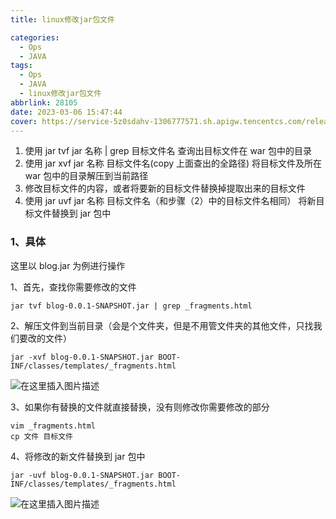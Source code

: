 ```yaml
---
title: linux修改jar包文件

categories:
  - Ops
  - JAVA
tags:
  - Ops
  - JAVA
  - linux修改jar包文件
abbrlink: 28105
date: 2023-03-06 15:47:44
cover: https://service-5z0sdahv-1306777571.sh.apigw.tencentcs.com/release/?uuid=62b105bde80046429367c3604262e906
---
```


1.  使用 jar tvf jar 名称 | grep 目标文件名 查询出目标文件在 war 包中的目录
2.  使用 jar xvf jar 名称 目标文件名(copy 上面查出的全路径) 将目标文件及所在 war 包中的目录解压到当前路径
3.  修改目标文件的内容，或者将要新的目标文件替换掉提取出来的目标文件
4.  使用 jar uvf jar 名称 目标文件名（和步骤（2）中的目标文件名相同） 将新目标文件替换到 jar 包中

### 1、具体

这里以 blog.jar 为例进行操作

1、首先，查找你需要修改的文件

```none
jar tvf blog-0.0.1-SNAPSHOT.jar | grep _fragments.html
```

2、解压文件到当前目录（会是个文件夹，但是不用管文件夹的其他文件，只找我们要改的文件）

```none
jar -xvf blog-0.0.1-SNAPSHOT.jar BOOT-INF/classes/templates/_fragments.html
```

![在这里插入图片描述](https://img-blog.csdnimg.cn/14d118a7e11c40d9a0b88aff09ffee04.png)

3、如果你有替换的文件就直接替换，没有则修改你需要修改的部分

```none
vim _fragments.html
cp 文件 目标文件
```

4、将修改的新文件替换到 jar 包中

```none
jar -uvf blog-0.0.1-SNAPSHOT.jar BOOT-INF/classes/templates/_fragments.html
```

![在这里插入图片描述](https://img-blog.csdnimg.cn/66bc44fe8ddd4799bf0e089af5676142.png)
